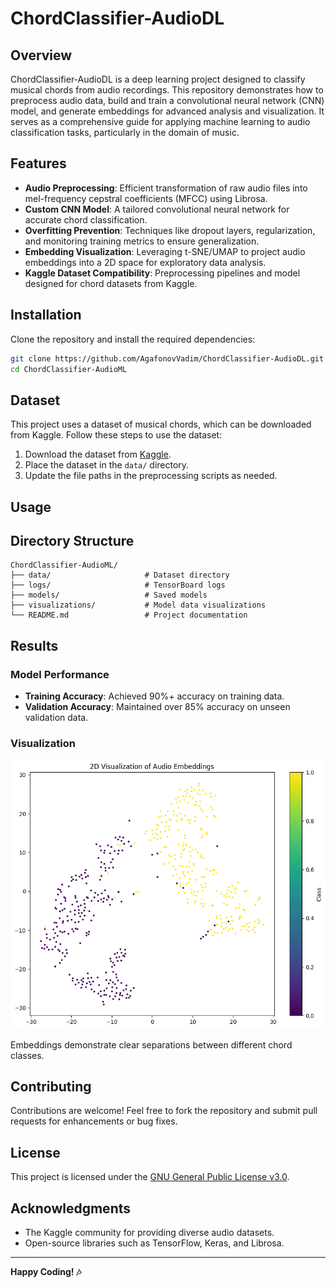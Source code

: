 # ChordClassifier-AudioDL

## Overview

ChordClassifier-AudioDL is a deep learning project designed to classify musical chords from audio recordings. This repository demonstrates how to preprocess audio data, build and train a convolutional neural network (CNN) model, and generate embeddings for advanced analysis and visualization. It serves as a comprehensive guide for applying machine learning to audio classification tasks, particularly in the domain of music.

## Features

- **Audio Preprocessing**: Efficient transformation of raw audio files into mel-frequency cepstral coefficients (MFCC) using Librosa.
- **Custom CNN Model**: A tailored convolutional neural network for accurate chord classification.
- **Overfitting Prevention**: Techniques like dropout layers, regularization, and monitoring training metrics to ensure generalization.
- **Embedding Visualization**: Leveraging t-SNE/UMAP to project audio embeddings into a 2D space for exploratory data analysis.
- **Kaggle Dataset Compatibility**: Preprocessing pipelines and model designed for chord datasets from Kaggle.

## Installation

Clone the repository and install the required dependencies:

```bash
git clone https://github.com/AgafonovVadim/ChordClassifier-AudioDL.git
cd ChordClassifier-AudioML
```

## Dataset

This project uses a dataset of musical chords, which can be downloaded from Kaggle. Follow these steps to use the dataset:

1. Download the dataset from [Kaggle](https://www.kaggle.com/).
2. Place the dataset in the `data/` directory.
3. Update the file paths in the preprocessing scripts as needed.

## Usage

## Directory Structure

```
ChordClassifier-AudioML/
├── data/                     # Dataset directory
├── logs/                     # TensorBoard logs
├── models/                   # Saved models
├── visualizations/           # Model data visualizations
└── README.md                 # Project documentation
```

## Results

### Model Performance

- **Training Accuracy**: Achieved 90%+ accuracy on training data.
- **Validation Accuracy**: Maintained over 85% accuracy on unseen validation data.

### Visualization

![Embedding Visualization](visualizations/embeddings.png)

Embeddings demonstrate clear separations between different chord classes.

## Contributing

Contributions are welcome! Feel free to fork the repository and submit pull requests for enhancements or bug fixes.

## License

This project is licensed under the [GNU General Public License v3.0](LICENSE).

## Acknowledgments

- The Kaggle community for providing diverse audio datasets.
- Open-source libraries such as TensorFlow, Keras, and Librosa.

---

**Happy Coding! 🎶**
